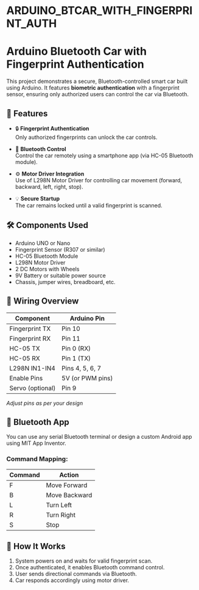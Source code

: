 # ARDUINO_BTCAR_WITH_FINGERPRINT_AUTH
# Arduino Bluetooth Car with Fingerprint Authentication

This project demonstrates a secure, Bluetooth-controlled smart car built using Arduino. It features **biometric authentication** with a fingerprint sensor, ensuring only authorized users can control the car via Bluetooth.

## 🚗 Features

- 🔒 **Fingerprint Authentication**  
  Only authorized fingerprints can unlock the car controls.

- 📱 **Bluetooth Control**  
  Control the car remotely using a smartphone app (via HC-05 Bluetooth module).

- ⚙️ **Motor Driver Integration**  
  Use of L298N Motor Driver for controlling car movement (forward, backward, left, right, stop).

- 💡 **Secure Startup**  
  The car remains locked until a valid fingerprint is scanned.

## 🛠️ Components Used

- Arduino UNO or Nano
- Fingerprint Sensor (R307 or similar)
- HC-05 Bluetooth Module
- L298N Motor Driver
- 2 DC Motors with Wheels
- 9V Battery or suitable power source
- Chassis, jumper wires, breadboard, etc.

## 🔌 Wiring Overview

| Component         | Arduino Pin |
|------------------|-------------|
| Fingerprint TX    | Pin 10      |
| Fingerprint RX    | Pin 11      |
| HC-05 TX          | Pin 0 (RX)  |
| HC-05 RX          | Pin 1 (TX)  |
| L298N IN1-IN4     | Pins 4, 5, 6, 7 |
| Enable Pins       | 5V (or PWM pins) |
| Servo (optional)  | Pin 9       |

*Adjust pins as per your design*

## 📱 Bluetooth App

You can use any serial Bluetooth terminal or design a custom Android app using MIT App Inventor.

### Command Mapping:
| Command | Action         |
|---------|----------------|
| F       | Move Forward   |
| B       | Move Backward  |
| L       | Turn Left      |
| R       | Turn Right     |
| S       | Stop           |

## 🧠 How It Works

1. System powers on and waits for valid fingerprint scan.
2. Once authenticated, it enables Bluetooth command control.
3. User sends directional commands via Bluetooth.
4. Car responds accordingly using motor driver.

